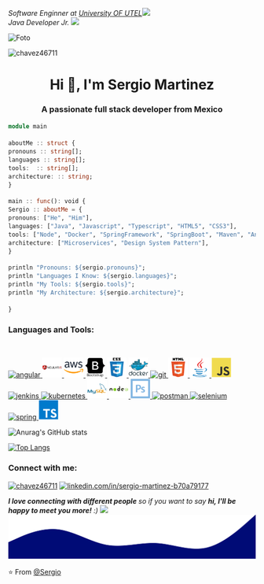 <p><em>Software Enginner at <a href="https://www.utel.edu.mx/">University OF UTEL</a><img src="https://media.giphy.com/media/WUlplcMpOCEmTGBtBW/giphy.gif" width="30"> </br> Java Developer Jr. <a href=></a><img src="https://media.giphy.com/media/WUlplcMpOCEmTGBtBW/giphy.gif" width="30">  
</em></p>


![Foto](https://user-images.githubusercontent.com/38054499/153477286-bd7f6880-5550-41fd-9c90-b7bc5e7b648b.png)</h1>
<p align="left"> <img src="https://komarev.com/ghpvc/?username=chavez46711&label=Profile%20views&color=0e75b6&style=flat" alt="chavez46711" /> </p>
<h1 align="center">Hi 👋, I'm Sergio Martinez</h1>
<h3 align="center">A passionate full stack developer from Mexico</h3>








```julia
module main

aboutMe :: struct {
pronouns :: string[];
languages :: string[];
tools:  :: string[];
architecture: :: string;
}

main :: func(): void {
Sergio :: aboutMe = {
pronouns: ["He", "Him"],
languages: ["Java", "Javascript", "Typescript", "HTML5", "CSS3"],
tools: ["Node", "Docker", "SpringFramework", "SpringBoot", "Maven", "Angular", "MySql"],
architecture: ["Microservices", "Design System Pattern"],
}

println "Pronouns: ${sergio.pronouns}";
println "Languages I Know: ${sergio.languages}";
println "My Tools: ${sergio.tools}";
println "My Architecture: ${sergio.architecture}";
 
}
```
<h3 align="left">Languages and Tools:</h3><br>
<p align="left"> <a href="https://angular.io" target="_blank" rel="noreferrer"> <img src="https://angular.io/assets/images/logos/angular/angular.svg" alt="angular" width="40" height="40"/> </a> <a href="https://angular.io" target="_blank" rel="noreferrer"> <img src="https://raw.githubusercontent.com/devicons/devicon/master/icons/angularjs/angularjs-original-wordmark.svg" alt="angularjs" width="40" height="40"/> </a> <a href="https://aws.amazon.com" target="_blank" rel="noreferrer"> <img src="https://raw.githubusercontent.com/devicons/devicon/master/icons/amazonwebservices/amazonwebservices-original-wordmark.svg" alt="aws" width="40" height="40"/> </a> <a href="https://getbootstrap.com" target="_blank" rel="noreferrer"> <img src="https://raw.githubusercontent.com/devicons/devicon/master/icons/bootstrap/bootstrap-plain-wordmark.svg" alt="bootstrap" width="40" height="40"/> </a> <a href="https://www.w3schools.com/css/" target="_blank" rel="noreferrer"> <img src="https://raw.githubusercontent.com/devicons/devicon/master/icons/css3/css3-original-wordmark.svg" alt="css3" width="40" height="40"/> </a> <a href="https://www.docker.com/" target="_blank" rel="noreferrer"> <img src="https://raw.githubusercontent.com/devicons/devicon/master/icons/docker/docker-original-wordmark.svg" alt="docker" width="40" height="40"/> </a> <a href="https://git-scm.com/" target="_blank" rel="noreferrer"> <img src="https://www.vectorlogo.zone/logos/git-scm/git-scm-icon.svg" alt="git" width="40" height="40"/> </a> <a href="https://www.w3.org/html/" target="_blank" rel="noreferrer"> <img src="https://raw.githubusercontent.com/devicons/devicon/master/icons/html5/html5-original-wordmark.svg" alt="html5" width="40" height="40"/> </a> <a href="https://www.java.com" target="_blank" rel="noreferrer"> <img src="https://raw.githubusercontent.com/devicons/devicon/master/icons/java/java-original.svg" alt="java" width="40" height="40"/> </a> <a href="https://developer.mozilla.org/en-US/docs/Web/JavaScript" target="_blank" rel="noreferrer"> <img src="https://raw.githubusercontent.com/devicons/devicon/master/icons/javascript/javascript-original.svg" alt="javascript" width="40" height="40"/> </a> <a href="https://www.jenkins.io" target="_blank" rel="noreferrer"> <img src="https://www.vectorlogo.zone/logos/jenkins/jenkins-icon.svg" alt="jenkins" width="40" height="40"/> </a> <a href="https://kubernetes.io" target="_blank" rel="noreferrer"> <img src="https://www.vectorlogo.zone/logos/kubernetes/kubernetes-icon.svg" alt="kubernetes" width="40" height="40"/> </a> <a href="https://www.mysql.com/" target="_blank" rel="noreferrer"> <img src="https://raw.githubusercontent.com/devicons/devicon/master/icons/mysql/mysql-original-wordmark.svg" alt="mysql" width="40" height="40"/> </a> <a href="https://nodejs.org" target="_blank" rel="noreferrer"> <img src="https://raw.githubusercontent.com/devicons/devicon/master/icons/nodejs/nodejs-original-wordmark.svg" alt="nodejs" width="40" height="40"/> </a> <a href="https://www.photoshop.com/en" target="_blank" rel="noreferrer"> <img src="https://raw.githubusercontent.com/devicons/devicon/master/icons/photoshop/photoshop-line.svg" alt="photoshop" width="40" height="40"/> </a> <a href="https://postman.com" target="_blank" rel="noreferrer"> <img src="https://www.vectorlogo.zone/logos/getpostman/getpostman-icon.svg" alt="postman" width="40" height="40"/> </a> <a href="https://www.selenium.dev" target="_blank" rel="noreferrer"> <img src="https://raw.githubusercontent.com/detain/svg-logos/780f25886640cef088af994181646db2f6b1a3f8/svg/selenium-logo.svg" alt="selenium" width="40" height="40"/> </a> <a href="https://spring.io/" target="_blank" rel="noreferrer"> <img src="https://www.vectorlogo.zone/logos/springio/springio-icon.svg" alt="spring" width="40" height="40"/> </a> <a href="https://www.typescriptlang.org/" target="_blank" rel="noreferrer"> <img src="https://raw.githubusercontent.com/devicons/devicon/master/icons/typescript/typescript-original.svg" alt="typescript" width="40" height="40"/> </a> </p>

![Anurag's GitHub stats](https://github-readme-stats.vercel.app/api?username=SergioMtnz26&show_icons=true&theme=radical)

[![Top Langs](https://github-readme-stats.vercel.app/api/top-langs/?username=anuraghazra&layout=compact)](https://github.com/anuraghazra/github-readme-stats)

<h3 align="left">Connect with me:</h3>

<p align="left">
<a href="https://twitter.com/chavez46711" target="blank"><img align="center" src="https://raw.githubusercontent.com/rahuldkjain/github-profile-readme-generator/master/src/images/icons/Social/twitter.svg" alt="chavez46711" height="30" width="40" /></a>
<a href="https://linkedin.com/in/linkedin.com/in/sergio-martinez-b70a79177" target="blank"><img align="center" src="https://raw.githubusercontent.com/rahuldkjain/github-profile-readme-generator/master/src/images/icons/Social/linked-in-alt.svg" alt="linkedin.com/in/sergio-martinez-b70a79177" height="30" width="40" /></a>
</p>

<em><b>I love connecting with different people</b> so if you want to say <b>hi, I'll be happy to meet you more!</b> :)</em>
<img src="https://media.giphy.com/media/LnQjpWaON8nhr21vNW/giphy.gif" width="60"> 
![bottom.png](https://raw.githubusercontent.com/iCharlesZ/FigureBed/master/img/readme-bottom.png)

⭐️ From [@Sergio](https://github.com/chavez46711)

<!--
**chavez46711/chavez46711** is a ✨ _special_ ✨ repository because its `README.md` (this file) appears on your GitHub profile.

Here are some ideas to get you started:

- 🔭 I’m currently working on ...
- 🌱 I’m currently learning ...
- 👯 I’m looking to collaborate on ...
- 🤔 I’m looking for help with ...
- 💬 Ask me about ...
- 📫 How to reach me: ...
- 😄 Pronouns: ...
- ⚡ Fun fact: ...
-->
